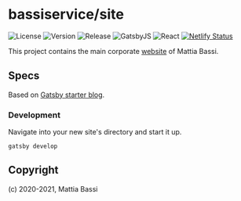 # bassiservice/site

![License](https://img.shields.io/github/license/bassiservice/site)
![Version](https://img.shields.io/github/package-json/v/bassiservice/site)
![Release](https://img.shields.io/github/v/release/bassiservice/site)
![GatsbyJS](https://img.shields.io/github/package-json/dependency-version/bassiservice/site/gatsby)
![React](https://img.shields.io/github/package-json/dependency-version/bassiservice/site/react)
[![Netlify Status](https://api.netlify.com/api/v1/badges/601a1389-10ec-4536-80c1-cd9d2823dcb9/deploy-status)](https://app.netlify.com/sites/bassiservice/deploys)

This project contains the main corporate [website](https://bassiservice.it/) of Mattia Bassi.

## Specs

Based on [Gatsby starter blog](https://github.com/gatsbyjs/gatsby-starter-blog).

### Development

Navigate into your new site's directory and start it up.

```shell
gatsby develop
```

## Copyright

(c) 2020-2021, Mattia Bassi
